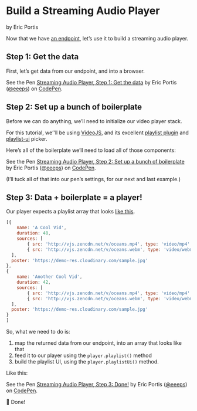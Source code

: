 # Build a Streaming Audio Player

by Eric Portis

Now that we have [an endpoint](build-a-music-discovery-api.md), let’s use it to build a streaming audio player.

## Step 1: Get the data

First, let’s get data from our endpoint, and into a browser. 

<p data-height="418" data-theme-id="0" data-slug-hash="eMJNLQ" data-default-tab="js,result" data-user="eeeps" data-embed-version="2" data-pen-title="Streaming Audio Player, Step 1: Get the data" class="codepen">See the Pen <a href="https://codepen.io/eeeps/pen/eMJNLQ/">Streaming Audio Player, Step 1: Get the data</a> by Eric Portis (<a href="https://codepen.io/eeeps">@eeeps</a>) on <a href="https://codepen.io">CodePen</a>.</p>
<script async src="https://static.codepen.io/assets/embed/ei.js"></script>


## Step 2: Set up a bunch of boilerplate

Before we can do anything, we’ll need to initialize our video player stack.

For this tutorial, we’'ll be using [VideoJS](https://videojs.com), and its excellent [playlist plugin](https://github.com/brightcove/videojs-playlist) and [playlist-ui](https://github.com/brightcove/videojs-playlist-ui) picker.

Here’s all of the boilerplate we’ll need to load all of those components:

<p data-height="613" data-theme-id="0" data-slug-hash="yKeNoK" data-default-tab="html,result" data-user="eeeps" data-embed-version="2" data-pen-title="Streaming Audio Player, Step 2: Set up a bunch of boilerplate" class="codepen">See the Pen <a href="https://codepen.io/eeeps/pen/yKeNoK/">Streaming Audio Player, Step 2: Set up a bunch of boilerplate</a> by Eric Portis (<a href="https://codepen.io/eeeps">@eeeps</a>) on <a href="https://codepen.io">CodePen</a>.</p>
<script async src="https://static.codepen.io/assets/embed/ei.js"></script>

(I’ll tuck all of that into our pen’s settings, for our next and last example.)


## Step 3: Data + boilerplate = a player!

Our player expects a playlist array that looks [like this](https://github.com/brightcove/videojs-playlist-ui/blob/master/example.html#L48).

```javascript
[{
	name: 'A Cool Vid',
	duration: 48,
	sources: [
		{ src: 'http://vjs.zencdn.net/v/oceans.mp4', type: 'video/mp4' },
		{ src: 'http://vjs.zencdn.net/v/oceans.webm', type: 'video/webm' },
  ],
  poster: 'https://demo-res.cloudinary.com/sample.jpg'
},
{
	name: 'Another Cool Vid',
	duration: 42,
	sources: [
		{ src: 'http://vjs.zencdn.net/v/oceans.mp4', type: 'video/mp4' },
		{ src: 'http://vjs.zencdn.net/v/oceans.webm', type: 'video/webm' },
  ],
  poster: 'https://demo-res.cloudinary.com/sample.jpg'
}
]
```

So, what we need to do is:

1. map the returned data from our endpoint, into an array that looks like that
2. feed it to our player using the `player.playlist()` method
3. build the playlist UI, using the `player.playlistUi()` method.

Like this:

<p data-height="560" data-theme-id="0" data-slug-hash="OvyZmK" data-default-tab="js,result" data-user="eeeps" data-embed-version="2" data-pen-title="Streaming Audio Player, Step 3: Done!" class="codepen">See the Pen <a href="https://codepen.io/eeeps/pen/OvyZmK/">Streaming Audio Player, Step 3: Done!</a> by Eric Portis (<a href="https://codepen.io/eeeps">@eeeps</a>) on <a href="https://codepen.io">CodePen</a>.</p>
<script async src="https://static.codepen.io/assets/embed/ei.js"></script>

🎉 Done!